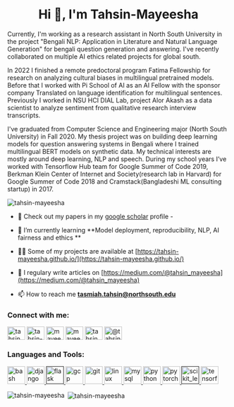 <h1 align="center">Hi 👋, I'm Tahsin-Mayeesha</h1>

Currently, I'm working as a research assistant in North South University in the project "Bengali NLP: Application in Literature and Natural Language Generation" for bengali question generation and answering. I've recently collaborated on multiple AI ethics related projects for global south. 

In 2022 I finished a remote predoctoral program Fatima Fellowship for research on analyzing cultural biases in multilingual pretrained models. Before that I worked with Pi School of AI as an AI Fellow with the sponsor company Translated on language identification for multilingual sentences. Previously I worked in NSU HCI DIAL Lab, project Alor Akash as a data scientist to analyze sentiment from qualitative research interview transcripts. 

I've graduated from Computer Science and Engineering major (North South University) in Fall 2020. My thesis project was on building deep learning models for question answering systems in Bengali where I trained multilingual BERT models on synthetic data. My technical interests are mostly around deep learning, NLP and speech. During my school years I’ve worked with Tensorflow Hub team for Google Summer of Code 2019, Berkman Klein Center of Internet and Society(research lab in Harvard) for Google Summer of Code 2018 and Cramstack(Bangladeshi ML consulting startup) in 2017.

<p align="left"> <img src="https://komarev.com/ghpvc/?username=tahsin-mayeesha" alt="tahsin-mayeesha" /> </p>

- 🔭 Check out my papers in my [google scholar](https://scholar.google.com/citations?user=MRDAGP8AAAAJ&hl=en) profile - 
 
- 🌱 I’m currently learning **Model deployment, reproducibility, NLP, AI fairness and ethics **

- 👨‍💻 Some of my projects are available at [https://tahsin-mayeesha.github.io/](https://tahsin-mayeesha.github.io/)

- 📝 I regulary write articles on [https://medium.com/@tahsin_mayeesha](https://medium.com/@tahsin_mayeesha)

- 📫 How to reach me **tasmiah.tahsin@northsouth.edu**

<p align="left">
<h3 align="left">Connect with me:</h3>
<a href="https://twitter.com/tahsin_mayeesha" target="blank"><img align="center" src="https://cdn.jsdelivr.net/npm/simple-icons@3.0.1/icons/twitter.svg" alt="tahsin_mayeesha" height="30" width="40" /></a>
<a href="https://linkedin.com/in/tahsin-mayeesha" target="blank"><img align="center" src="https://cdn.jsdelivr.net/npm/simple-icons@3.0.1/icons/linkedin.svg" alt="tahsin-mayeesha" height="30" width="40" /></a>
<a href="https://kaggle.com/mayeesha" target="blank"><img align="center" src="https://cdn.jsdelivr.net/npm/simple-icons@3.0.1/icons/kaggle.svg" alt="mayeesha" height="30" width="40" /></a>
<a href="https://fb.com/mayeesha.tahsin" target="blank"><img align="center" src="https://cdn.jsdelivr.net/npm/simple-icons@3.0.1/icons/facebook.svg" alt="mayeesha.tahsin" height="30" width="40" /></a>
<a href="https://instagram.com/tahsin_mayeesha" target="blank"><img align="center" src="https://cdn.jsdelivr.net/npm/simple-icons@3.0.1/icons/instagram.svg" alt="tahsin_mayeesha" height="30" width="40" /></a>
<a href="https://medium.com/@tahsin_mayeesha" target="blank"><img align="center" src="https://cdn.jsdelivr.net/npm/simple-icons@3.0.1/icons/medium.svg" alt="@tahsin_mayeesha" height="30" width="40" /></a>
</p>

<h3 align="left">Languages and Tools:</h3>
<p align="left"> <a href="https://www.gnu.org/software/bash/" target="_blank"> <img src="https://www.vectorlogo.zone/logos/gnu_bash/gnu_bash-icon.svg" alt="bash" width="40" height="40"/> </a> <a href="https://www.djangoproject.com/" target="_blank"> <img src="https://devicons.github.io/devicon/devicon.git/icons/django/django-original.svg" alt="django" width="40" height="40"/> </a> <a href="" target="_blank"> <img src="https://www.vectorlogo.zone/logos/pocoo_flask/pocoo_flask-icon.svg" alt="flask" width="40" height="40"/> </a> <a href="https://cloud.google.com" target="_blank"> <img src="https://www.vectorlogo.zone/logos/google_cloud/google_cloud-icon.svg" alt="gcp" width="40" height="40"/> </a> <a href="https://git-scm.com/" target="_blank"> <img src="https://www.vectorlogo.zone/logos/git-scm/git-scm-icon.svg" alt="git" width="40" height="40"/> </a> <a href="https://www.linux.org/" target="_blank"> <img src="https://devicons.github.io/devicon/devicon.git/icons/linux/linux-original.svg" alt="linux" width="40" height="40"/> </a> <a href="https://www.mysql.com/" target="_blank"> <img src="https://devicons.github.io/devicon/devicon.git/icons/mysql/mysql-original-wordmark.svg" alt="mysql" width="40" height="40"/> </a> <a href="https://www.python.org" target="_blank"> <img src="https://devicons.github.io/devicon/devicon.git/icons/python/python-original.svg" alt="python" width="40" height="40"/> </a> <a href="https://pytorch.org/" target="_blank"> <img src="https://www.vectorlogo.zone/logos/pytorch/pytorch-icon.svg" alt="pytorch" width="40" height="40"/> </a> <a href="" target="_blank"> <img src="https://upload.wikimedia.org/wikipedia/commons/0/05/Scikit_learn_logo_small.svg" alt="scikit_learn" width="40" height="40"/> </a> <a href="https://www.tensorflow.org" target="_blank"> <img src="https://www.vectorlogo.zone/logos/tensorflow/tensorflow-icon.svg" alt="tensorflow" width="40" height="40"/> </a> </p>

<p><img align="left" src="https://github-readme-stats.vercel.app/api/top-langs/?username=tahsin-mayeesha&layout=compact" alt="tahsin-mayeesha" /></p>

<p>&nbsp;<img align="center" src="https://github-readme-stats.vercel.app/api?username=tahsin-mayeesha&show_icons=true" alt="tahsin-mayeesha" /></p>
